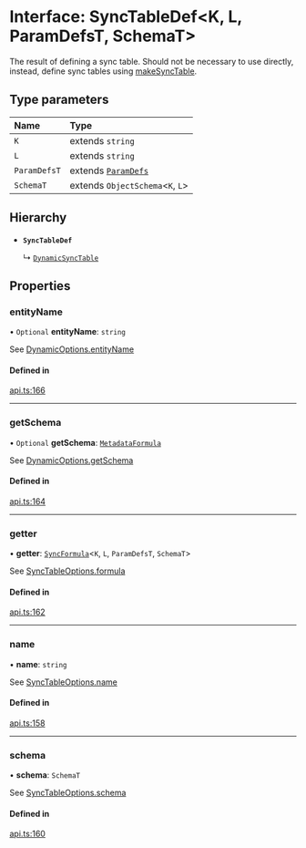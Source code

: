# Interface: SyncTableDef<K, L, ParamDefsT, SchemaT\>

The result of defining a sync table. Should not be necessary to use directly,
instead, define sync tables using [makeSyncTable](../functions/makeSyncTable.md).

## Type parameters

| Name         | Type                                         |
| :----------- | :------------------------------------------- |
| `K`          | extends `string`                             |
| `L`          | extends `string`                             |
| `ParamDefsT` | extends [`ParamDefs`](../types/ParamDefs.md) |
| `SchemaT`    | extends `ObjectSchema`<`K`, `L`\>            |

## Hierarchy

- **`SyncTableDef`**

  ↳ [`DynamicSyncTable`](DynamicSyncTable.md)

## Properties

### entityName

• `Optional` **entityName**: `string`

See [DynamicOptions.entityName](DynamicOptions.md#entityname)

#### Defined in

[api.ts:166](https://github.com/coda/packs-sdk/blob/main/api.ts#L166)

___

### getSchema

• `Optional` **getSchema**: [`MetadataFormula`](../types/MetadataFormula.md)

See [DynamicOptions.getSchema](DynamicOptions.md#getschema)

#### Defined in

[api.ts:164](https://github.com/coda/packs-sdk/blob/main/api.ts#L164)

___

### getter

• **getter**: [`SyncFormula`](../types/SyncFormula.md)<`K`, `L`, `ParamDefsT`, `SchemaT`\>

See [SyncTableOptions.formula](SyncTableOptions.md#formula)

#### Defined in

[api.ts:162](https://github.com/coda/packs-sdk/blob/main/api.ts#L162)

___

### name

• **name**: `string`

See [SyncTableOptions.name](SyncTableOptions.md#name)

#### Defined in

[api.ts:158](https://github.com/coda/packs-sdk/blob/main/api.ts#L158)

___

### schema

• **schema**: `SchemaT`

See [SyncTableOptions.schema](SyncTableOptions.md#schema)

#### Defined in

[api.ts:160](https://github.com/coda/packs-sdk/blob/main/api.ts#L160)
